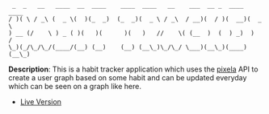 ```text
 _  _   __   ____  __  ____    ____  ____   __    ___  __ _  ____  ____ 
/ )( \ / _\ (  _ \(  )(_  _)  (_  _)(  _ \ / _\  / __)(  / )(  __)(  _ \
) __ (/    \ ) _ ( )(   )(      )(   )   //    \( (__  )  (  ) _)  )   /
\_)(_/\_/\_/(____/(__) (__)    (__) (__\_)\_/\_/ \___)(__\_)(____)(__\_)

```

**Description**: This is a habit tracker application which uses the [pixela](https://pixe.la/) API to create a user graph based on some habit and can be updated everyday which can be seen on a graph like here.

- [Live Version](https://replit.com/@MihirMore1/Habit-Tracker#main.py)
